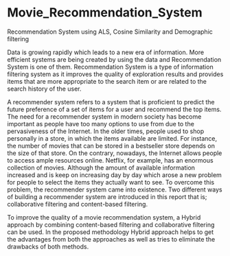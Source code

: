 # Movie_Recommendation_System
Recommendation System using ALS, Cosine Similarity and Demographic filtering

Data is growing rapidly which leads to a new era of information. More efficient systems are being created by using the data and Recommendation System is one of them. 
Recommendation System is a type of information filtering system as it improves the quality of exploration results and provides items that are more appropriate to the search item or are related to the search history of the user.

A recommender system refers to a system that is proficient to predict the future preference of a set of items for a user and recommend the top items. The need for a recommender system in modern society has become important as people have too many options to use from due to the pervasiveness of the Internet. In the older times, people used to shop personally in a store, in which the items available are limited. For instance, the number of movies that can be stored in a bestseller store depends on the size of that store. On the contrary, nowadays, the Internet allows people to access ample resources online. Netflix, for example, has an enormous collection of movies. Although the amount of available information increased and is keep on increasing day by day which arose a new problem for people to select the items they actually want to see. To overcome this problem, the recommender system came into existence. Two different ways of building a recommender system are introduced in this report that is; collaborative filtering and content-based filtering. 

To improve the quality of a movie recommendation system, a Hybrid approach by combining content-based filtering and collaborative filtering can be used. In the proposed methodology Hybrid approach helps to get the advantages from both the approaches as well as tries to eliminate the drawbacks of both methods.


